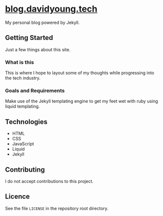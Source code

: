 # [blog.davidyoung.tech](http://blog.davidyoung.tech)
My personal blog powered by Jekyll.

## Getting Started
Just a few things about this site.

### What is this
This is where I hope to layout some of my thoughts while progressing into the tech industry.

### Goals and Requirements
Make use of the Jekyll templating engine to get my feet wet with ruby using liquid templating.

## Technologies
* HTML
* CSS
* JavaScript
* Liquid
* Jekyll

## Contributing
I do not accept contributions to this project.

## Licence
See the file `LICENSE` in the repository root directory.
